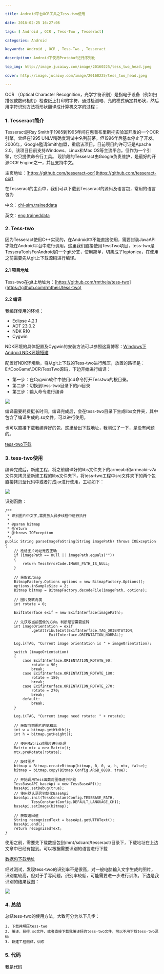 ```yaml
---

title: Android平台OCR工具之Tess-two使用

date: 2016-02-25 16:27:08

tags: [ Android , OCR , Tess-Two , Tesseract]

categories: Android

keywords: Android , OCR , Tess-Two , Tesseract

description: Android下使用Protobuf进行序列化

top_img: http://image.jucaiwy.com/image/20160225/tess_two_head.jpeg

cover: http://image.jucaiwy.com/image/20160225/tess_two_head.jpeg

---
```


OCR （Optical Character Recognition，光学字符识别）是指电子设备（例如扫描仪或数码相机）检查纸上打印的字符，通过检测暗、亮的模式确定其形状，然后用字符识别方法将形状翻译成计算机文字的过程；

### 1. Tesseract简介
Tesseract是Ray Smith于1985到1995年间在惠普布里斯托实验室开发的一个OCR引擎，曾经在1995 UNLV精确度测试中名列前茅。但1996年后基本停止了开发。2006年，Google邀请Smith加盟，重启该项目。目前项目的许可证是Apache 2.0。该项目目前支持Windows、Linux和Mac OS等主流平台。但作为一个引擎，它只提供命令行工具。 
现阶段的Tesseract由Google负责维护，是最好的开源OCR Engine之一，并且支持中文。

<!--more-->

主页地址：[https://github.com/tesseract-ocr](https://github.com/tesseract-ocr)

在Tesseract的主页中，我们可以下载到Tesseract的源码及语言包，常用的语言包为

中文：[chi-sim.traineddata](https://github.com/tesseract-ocr/tessdata)

英文：[eng.traineddata](https://github.com/tesseract-ocr/tessdata)

### 2. Tess-two
因为Tesseract使用C++实现的，在Android中不能直接使用，需要封装JavaAPI才能在Android平台中进行调用，这里我们直接使用TessTwo项目，tess-two是TesseraToolsForAndroid的一个git分支，使用简单，切集成了leptonica，在使用之前需要先从git上下载源码进行编译。

#### 2.1 项目地址
Tess-two在git上地址为：[https://github.com/rmtheis/tess-two](https://github.com/rmtheis/tess-two)

#### 2.2 编译
我编译使用的环境：

- Eclipse 4.2.1
- ADT 23.0.2
- NDK R10
- Cygwin

NDK环境的具体配置及Cygwin的安装方法可以参照这篇博客：[Windows下Android NDK环境搭建](http://blog.csdn.net/pengchua/article/details/7582949)


配置好NDK环境后，将从git上下载的Tess-two进行解压，放置的路径是： E:\CooGame\OCR\TessTwo源码，下边开始进行编译：

- 第一步：在Cygwin软件中使用cd命令打开Tesstwo的根目录。
- 第二步：切换到tess-two目录下的jni目录
- 第三步：输入命令进行编译

![](http://image.jucaiwy.com/image/20160225/tess_two_1.png)


编译需要耗费挺长时间，编译完成后，会在tess-two目录下生成libs文件夹，其中包含了编译生成的.so文件，可以进行使用。

也可以直接下载我编译好的包，这里给出下载地址，我测试了一下，是没有问题的。

[tess-two下载](http://download.csdn.net/detail/duanbokan/9443521)

### 3. tess-two使用
编译完成后，新建工程，将之前编译好的libs文件夹下的armeabi和armeabi-v7a文件夹拷贝至新建工程的libs文件夹下，将tess-two工程中src文件夹下的两个包直接拷贝至代码中或者打成jar进行使用。工程如下：

![](http://image.jucaiwy.com/image/20160225/tess_two_2.png)

识别函数：

	/**
     * 识别图片中文字,需要放入异步线程中进行执行
     * 
     * @param bitmap
     * @return
     * @throws IOException
     */
    public String parseImageToString(String imagePath) throws IOException
    {
        // 检验图片地址是否正确
        if (imagePath == null || imagePath.equals(""))
        {
            return TessErrorCode.IMAGE_PATH_IS_NULL;
        }

        // 获取Bitmap
        BitmapFactory.Options options = new BitmapFactory.Options();
        options.inSampleSize = 2;
        Bitmap bitmap = BitmapFactory.decodeFile(imagePath, options);

        // 图片旋转角度
        int rotate = 0;

        ExifInterface exif = new ExifInterface(imagePath);

        // 先获取当前图像的方向，判断是否需要旋转
        int imageOrientation = exif
                .getAttributeInt(ExifInterface.TAG_ORIENTATION,
                        ExifInterface.ORIENTATION_NORMAL);

        Log.i(TAG, "Current image orientation is " + imageOrientation);

        switch (imageOrientation)
        {
            case ExifInterface.ORIENTATION_ROTATE_90:
                rotate = 90;
                break;
            case ExifInterface.ORIENTATION_ROTATE_180:
                rotate = 180;
                break;
            case ExifInterface.ORIENTATION_ROTATE_270:
                rotate = 270;
                break;
            default:
                break;
        }

        Log.i(TAG, "Current image need rotate: " + rotate);

        // 获取当前图片的宽和高
        int w = bitmap.getWidth();
        int h = bitmap.getHeight();

        // 使用Matrix对图片进行处理
        Matrix mtx = new Matrix();
        mtx.preRotate(rotate);

        // 旋转图片
        bitmap = Bitmap.createBitmap(bitmap, 0, 0, w, h, mtx, false);
        bitmap = bitmap.copy(Bitmap.Config.ARGB_8888, true);

        // 开始调用Tess函数对图像进行识别
        TessBaseAPI baseApi = new TessBaseAPI();
        baseApi.setDebug(true);
        // 使用默认语言初始化BaseApi
        baseApi.init(TessConstantConfig.TESSBASE_PATH,
                TessConstantConfig.DEFAULT_LANGUAGE_CHI);
        baseApi.setImage(bitmap);

        // 获取返回值
        String recognizedText = baseApi.getUTF8Text();
        baseApi.end();
        return recognizedText;
    }

使用之前，需要先下载数据包到/mnt/sdcard/tesseract/目录下，下载地址在上边文章中已经有提到。可以根据需要识别的语言进行下载

[数据包下载地址](https://github.com/tesseract-ocr/tessdata)

经过测试，发现tess-two的识别率不是很高，对一般电脑输入文字生成的图片，识别度较高，但对于手写问题，识别率较低，可能需要进一步进行训练。下边是我识别的结果截图：

![](http://image.jucaiwy.com/image/20160225/tess_two_3.png)

### 4. 总结

总结tess-two的使用方法，大致可分为以下几步：

	1. 下载并解压tess-two
	2. 编译，获得.so文件，或者直接下载我编译好的tess-two文件，可以不用下载tess-two源码
	3. 新建工程测试，训练


### 5. 代码

[我是代码](http://download.csdn.net/detail/duanbokan/9443595)